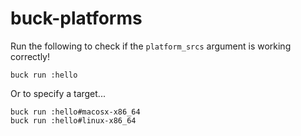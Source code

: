 # buck-platforms

Run the following to check if the `platform_srcs` argument is working correctly!

```
buck run :hello
```

Or to specify a target...

```
buck run :hello#macosx-x86_64
buck run :hello#linux-x86_64
```
